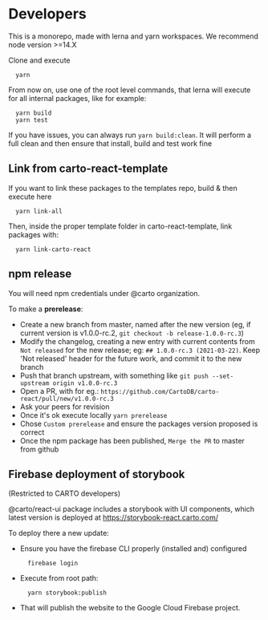 # Developers

This is a monorepo, made with lerna and yarn workspaces. We recommend node version >=14.X

Clone and execute

```
  yarn
```

From now on, use one of the root level commands, that lerna will execute for all internal packages, like for example:

```
  yarn build
  yarn test
```

If you have issues, you can always run `yarn build:clean`. It will perform a full clean and then ensure that install, build and test work fine

## Link from carto-react-template

If you want to link these packages to the templates repo, build & then execute here

```
  yarn link-all
```

Then, inside the proper template folder in carto-react-template, link packages with:

```
  yarn link-carto-react
```

## npm release

You will need npm credentials under @carto organization.

To make a **prerelease**:

- Create a new branch from master, named after the new version (eg, if current version is v1.0.0-rc.2, `git checkout -b release-1.0.0-rc.3`)
- Modify the changelog, creating a new entry with current contents from `Not released` for the new release; eg: `## 1.0.0-rc.3 (2021-03-22)`. Keep 'Not released' header for the future work, and commit it to the new branch
- Push that branch upstream, with something like `git push --set-upstream origin v1.0.0-rc.3`
- Open a PR, with for eg.: `https://github.com/CartoDB/carto-react/pull/new/v1.0.0-rc.3`
- Ask your peers for revision
- Once it's ok execute locally `yarn prerelease`
- Chose `Custom prerelease` and ensure the packages version proposed is correct
- Once the npm package has been published, `Merge the PR` to master from github

## Firebase deployment of storybook

(Restricted to CARTO developers)

@carto/react-ui package includes a storybook with UI components, which latest version is deployed at https://storybook-react.carto.com/

To deploy there a new update:

- Ensure you have the firebase CLI properly (installed and) configured
  ```
    firebase login
  ```
- Execute from root path:
  ```
    yarn storybook:publish
  ```
- That will publish the website to the Google Cloud Firebase project.
